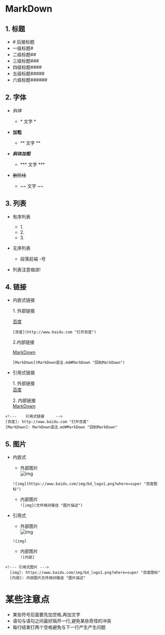 # MarkDown

## 1. 标题
- \# 后接标题
- 一级标题#
- 二级标题##
- 三级标题###
- 四级标题####
- 五级标题#####
- 六级标题######

## 2. **字体**
- *斜体*
  - \* 文字 *

- **加粗**
  - ** 文字 **

- ***斜体加粗***
  - \*** 文字 ***

- ~~删除线~~
  - \~~ 文字 ~~

## 3. **列表**

- 有序列表
  - 1\.
  - 2\.
  - 3\.

- 无序列表
  - 段落前端 -号

- 列表注意缩进!


## 4. **链接**
- 内嵌式链接  

  1\. 外部链接  

     [百度](http://www.baidu.com "打开百度")  

      [百度](http://www.baidu.com "打开百度")

  2\.内部链接

     [MarkDown](MarkDown语法.md#MarkDown "回到MarkDown")  

	  [MarkDown](MarkDown语法.md#MarkDown "回到MarkDown")

- 引用式链接  

  1\. 外部链接  
     [百度]

  2\. 内部链接  
  [MarkDown]

<!---    链接     -->
[百度]: http://www.baidu.com "打开百度"
[MarkDown]: MarkDown语法.md#MarkDown "回到MarkDown"

	<!---    引用式链接     -->
	[百度]: http://www.baidu.com "打开百度"
	[MarkDown]: MarkDown语法.md#MarkDown "回到MarkDown"

## 5. **图片**
- 内嵌式
  - 外部图片  
  ![img](https://www.baidu.com/img/bd_logo1.png?where=super "百度图标")
  ```
  ![img](https://www.baidu.com/img/bd_logo1.png?where=super "百度图标")
  ```
  - 内部图片  
  `![img](文件相对路径 "图片描述")`

- 引用式
  - 外部图片  
  ![img]
  ```
  ![img]
  ```
  - 内部图片  
  ``![内部]``

```
<!--- 引用式图片 --->
  [img]: https://www.baidu.com/img/bd_logo1.png?where=super "百度图标"
  [内部]: 内部图片文件相对路径 "图片描述"
```

<!--- 引用式图片 --->
  [img]: https://www.baidu.com/img/bd_logo1.png?where=super "百度图标"










# 某些注意点
- 某些符号后面要先加空格,再加文字
- 语句与语句之间最好隔开一行,避免某些奇怪的冲突
- 每行结束打两个空格避免与下一行产生产生问题
